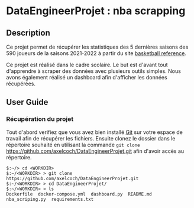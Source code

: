 # DataEngineerProjet : nba scrapping

## Description

Ce projet permet de récupérer les statistiques des 5 dernières saisons des 590 joueurs de la saisons 2021-2022 à partir du site [basketball reference](https://www.basketball-reference.com).

Ce projet est réalisé dans le cadre scolaire. Le but est d'avant tout d'apprendre à scraper des données avec plusieurs outils simples. Nous avons également réalisé un dashboard afin d'afficher les données récupérées.  

## User Guide

### Récupération du projet

Tout d'abord verifiez que vous avez bien installé [Git](https://git-scm.com/) sur votre espace de travail afin de récupérer les fichiers.
Ensuite clonez le dossier dans le répertoire souhaité en utilisant la commande `git clone` https://github.com/axelcoch/DataEngineerProjet.git afin d'avoir accès au répertoire.

```
$:~/> cd <WORKDIR>
$:~/<WORKDIR> > git clone https://github.com/axelcoch/DataEngineerProjet.git
$:~/<WORKDIR> > cd DataEngineerProjet/
$:~/<WORKDIR> > ls
Dockerfile  docker-compose.yml  dashboard.py  README.md  nba_scriping.py  requirements.txt
```